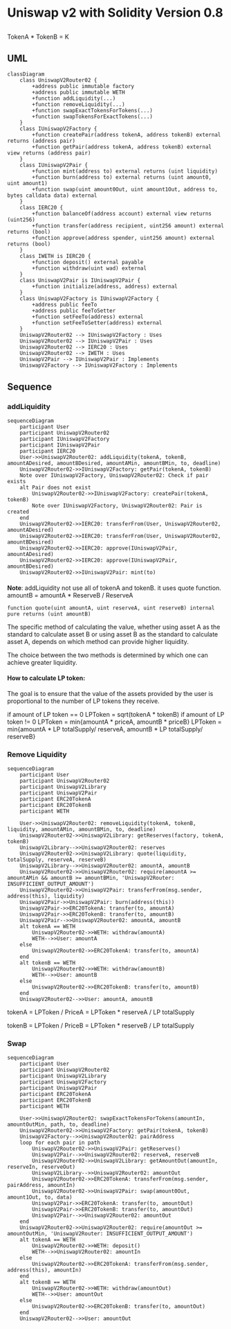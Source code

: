 # Uniswap v2 with Solidity Version 0.8
## 
TokenA * TokenB = K

## UML
```mermaid
classDiagram
    class UniswapV2Router02 {
        +address public immutable factory
        +address public immutable WETH
        +function addLiquidity(...)
        +function removeLiquidity(...)
        +function swapExactTokensForTokens(...)
        +function swapTokensForExactTokens(...)
    }
    class IUniswapV2Factory {
        +function createPair(address tokenA, address tokenB) external returns (address pair)
        +function getPair(address tokenA, address tokenB) external view returns (address pair)
    }
    class IUniswapV2Pair {
        +function mint(address to) external returns (uint liquidity)
        +function burn(address to) external returns (uint amount0, uint amount1)
        +function swap(uint amount0Out, uint amount1Out, address to, bytes calldata data) external
    }
    class IERC20 {
        +function balanceOf(address account) external view returns (uint256)
        +function transfer(address recipient, uint256 amount) external returns (bool)
        +function approve(address spender, uint256 amount) external returns (bool)
    }
    class IWETH is IERC20 {
        +function deposit() external payable
        +function withdraw(uint wad) external
    }
    class UniswapV2Pair is IUniswapV2Pair {
        +function initialize(address, address) external
    }
    class UniswapV2Factory is IUniswapV2Factory {
        +address public feeTo
        +address public feeToSetter
        +function setFeeTo(address) external
        +function setFeeToSetter(address) external
    }
    UniswapV2Router02 --> IUniswapV2Factory : Uses
    UniswapV2Router02 --> IUniswapV2Pair : Uses
    UniswapV2Router02 --> IERC20 : Uses
    UniswapV2Router02 --> IWETH : Uses
    UniswapV2Pair --> IUniswapV2Pair : Implements
    UniswapV2Factory --> IUniswapV2Factory : Implements
```

## Sequence
### addLiquidity
```mermaid
sequenceDiagram
    participant User
    participant UniswapV2Router02
    participant IUniswapV2Factory
    participant IUniswapV2Pair
    participant IERC20
    User->>UniswapV2Router02: addLiquidity(tokenA, tokenB, amountADesired, amountBDesired, amountAMin, amountBMin, to, deadline)
    UniswapV2Router02->>IUniswapV2Factory: getPair(tokenA, tokenB)
    Note over IUniswapV2Factory, UniswapV2Router02: Check if pair exists
    alt Pair does not exist
        UniswapV2Router02->>IUniswapV2Factory: createPair(tokenA, tokenB)
        Note over IUniswapV2Factory, UniswapV2Router02: Pair is created
    end
    UniswapV2Router02->>IERC20: transferFrom(User, UniswapV2Router02, amountADesired)
    UniswapV2Router02->>IERC20: transferFrom(User, UniswapV2Router02, amountBDesired)
    UniswapV2Router02->>IERC20: approve(IUniswapV2Pair, amountADesired)
    UniswapV2Router02->>IERC20: approve(IUniswapV2Pair, amountBDesired)
    UniswapV2Router02->>IUniswapV2Pair: mint(to)
```
#### 
**Note**: addLiquidity not use all of tokenA and tokenB. it uses quote function.
amountB = amountA * ReserveB / ReserveA
```solidity
function quote(uint amountA, uint reserveA, uint reserveB) internal pure returns (uint amountB)
```
The specific method of calculating the value, whether using asset A as the standard to calculate asset B or using asset B as the standard to calculate asset A, depends on which method can provide higher liquidity.

The choice between the two methods is determined by which one can achieve greater liquidity.

#### How to calculate LP token:
The goal is to ensure that the value of the assets provided by the user is proportional to the number of LP tokens they receive.

if amount of LP token == 0
LPToken = sqrt(tokenA * tokenB)
if amount of LP token != 0
LPToken = min{amountA * priceA, amountB * priceB}
LPToken = min{amountA * LP totalSupply/ reserveA, amountB * LP totalSupply/ reserveB}

### Remove Liquidity
```mermaid
sequenceDiagram
    participant User
    participant UniswapV2Router02
    participant UniswapV2Library
    participant UniswapV2Pair
    participant ERC20TokenA
    participant ERC20TokenB
    participant WETH

    User->>UniswapV2Router02: removeLiquidity(tokenA, tokenB, liquidity, amountAMin, amountBMin, to, deadline)
    UniswapV2Router02->>UniswapV2Library: getReserves(factory, tokenA, tokenB)
    UniswapV2Library-->>UniswapV2Router02: reserves
    UniswapV2Router02->>UniswapV2Library: quote(liquidity, totalSupply, reserveA, reserveB)
    UniswapV2Library-->>UniswapV2Router02: amountA, amountB
    UniswapV2Router02->>UniswapV2Router02: require(amountA >= amountAMin && amountB >= amountBMin, 'UniswapV2Router: INSUFFICIENT_OUTPUT_AMOUNT')
    UniswapV2Router02->>UniswapV2Pair: transferFrom(msg.sender, address(this), liquidity)
    UniswapV2Pair->>UniswapV2Pair: burn(address(this))
    UniswapV2Pair->>ERC20TokenA: transfer(to, amountA)
    UniswapV2Pair->>ERC20TokenB: transfer(to, amountB)
    UniswapV2Pair-->>UniswapV2Router02: amountA, amountB
    alt tokenA == WETH
        UniswapV2Router02->>WETH: withdraw(amountA)
        WETH-->>User: amountA
    else
        UniswapV2Router02->>ERC20TokenA: transfer(to, amountA)
    end
    alt tokenB == WETH
        UniswapV2Router02->>WETH: withdraw(amountB)
        WETH-->>User: amountB
    else
        UniswapV2Router02->>ERC20TokenB: transfer(to, amountB)
    end
    UniswapV2Router02-->>User: amountA, amountB
```
tokenA = LPToken / PriceA = LPToken * reserveA / LP totalSupply

tokenB = LPToken / PriceB = LPToken * reserveB / LP totalSupply

### Swap
```mermaid
sequenceDiagram
    participant User
    participant UniswapV2Router02
    participant UniswapV2Library
    participant UniswapV2Factory
    participant UniswapV2Pair
    participant ERC20TokenA
    participant ERC20TokenB
    participant WETH

    User->>UniswapV2Router02: swapExactTokensForTokens(amountIn, amountOutMin, path, to, deadline)
    UniswapV2Router02->>UniswapV2Factory: getPair(tokenA, tokenB)
    UniswapV2Factory-->>UniswapV2Router02: pairAddress
    loop for each pair in path
        UniswapV2Router02->>UniswapV2Pair: getReserves()
        UniswapV2Pair-->>UniswapV2Router02: reserveA, reserveB
        UniswapV2Router02->>UniswapV2Library: getAmountOut(amountIn, reserveIn, reserveOut)
        UniswapV2Library-->>UniswapV2Router02: amountOut
        UniswapV2Router02->>ERC20TokenA: transferFrom(msg.sender, pairAddress, amountIn)
        UniswapV2Router02->>UniswapV2Pair: swap(amount0Out, amount1Out, to, data)
        UniswapV2Pair->>ERC20TokenA: transfer(to, amountOut)
        UniswapV2Pair->>ERC20TokenB: transfer(to, amountOut)
        UniswapV2Pair-->>UniswapV2Router02: amountOut
    end
    UniswapV2Router02->>UniswapV2Router02: require(amountOut >= amountOutMin, 'UniswapV2Router: INSUFFICIENT_OUTPUT_AMOUNT')
    alt tokenA == WETH
        UniswapV2Router02->>WETH: deposit()
        WETH-->>UniswapV2Router02: amountIn
    else
        UniswapV2Router02->>ERC20TokenA: transferFrom(msg.sender, address(this), amountIn)
    end
    alt tokenB == WETH
        UniswapV2Router02->>WETH: withdraw(amountOut)
        WETH-->>User: amountOut
    else
        UniswapV2Router02->>ERC20TokenB: transfer(to, amountOut)
    end
    UniswapV2Router02-->>User: amountOut
```